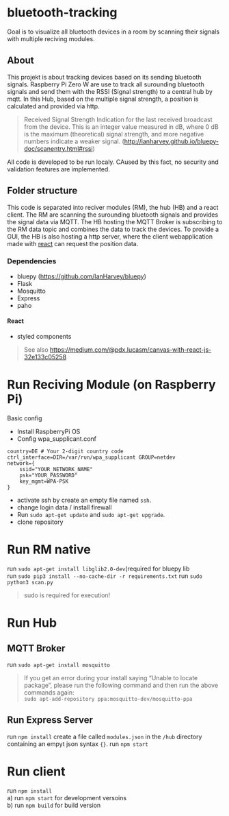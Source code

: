 # bluetooth-tracking
Goal is to visualize all bluetooth devices in a room by scanning their signals with multiple reciving modules.
## About
This projekt is about tracking devices based on its sending bluetooth signals. Raspberry Pi Zero W are use to track all surounding bluetooth signals and send them with the RSSI (Signal strength) to a central hub by mqtt. In this Hub, based on the multiple signal strength, a position is calculated and provided via http.

> Received Signal Strength Indication for the last received broadcast from the device. This is an integer value measured in dB, where 0 dB is the maximum (theoretical) signal strength, and more negative numbers indicate a weaker signal. (http://ianharvey.github.io/bluepy-doc/scanentry.html#rssi)

All code is developed to be run localy. CAused by this fact, no security and validation features are implemented.

## Folder structure
This code is separated into reciver modules (RM), the hub (HB) and a react client. The RM are scanning the surounding bluetooth signals and provides the signal data via MQTT. The HB hosting the MQTT Broker is subscribing to the RM data topic and combines the data to track the devices. To provide a GUI, the HB is also hosting a http server, where the client webapplication made with [react](https://reactjs.org/) can request the position data.

### Dependencies
* bluepy (https://github.com/IanHarvey/bluepy)
* Flask
* Mosquitto
* Express
* paho

#### React
* styled components
> See also  https://medium.com/@pdx.lucasm/canvas-with-react-js-32e133c05258


# Run Reciving Module (on Raspberry Pi)
Basic config
* Install RaspberryPi OS
* Config wpa_supplicant.conf
```
country=DE # Your 2-digit country code
ctrl_interface=DIR=/var/run/wpa_supplicant GROUP=netdev
network={
    ssid="YOUR_NETWORK_NAME"
    psk="YOUR_PASSWORD"
    key_mgmt=WPA-PSK
}
```
* activate ssh by create an empty file named `ssh`.
* change login data / install firewall
* Run `sudo apt-get update` and `sudo apt-get upgrade`.  
* clone repository

# Run RM native
run `sudo apt-get install libglib2.0-dev`(required for bluepy lib  
run `sudo pip3 install --no-cache-dir -r requirements.txt`
run `sudo python3 scan.py`
> sudo is required for execution!

# Run Hub
## MQTT Broker 
run `sudo apt-get install mosquitto`
> If you get an error during your install saying “Unable to locate package”, please run the following command and then run the above commands again:  
`sudo apt-add-repository ppa:mosquitto-dev/mosquitto-ppa`

## Run Express Server
run `npm install`
create a file called `modules.json` in the `/hub` directory containing an empyt json syntax `{}`.
run `npm start`

# Run client
run `npm install`  
a)  run `npm start` for development versoins  
b) run `npm build` for build version  